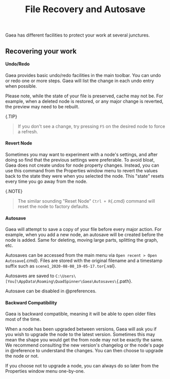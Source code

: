 ﻿---
uid: autosave
title: File Recovery and Autosave
---

Gaea has different facilities to protect your work at several junctures.

## Recovering your work

#### Undo/Redo

Gaea provides basic undo/redo facilities in the main toolbar. You can undo or redo one or more steps. Gaea will list the change in each undo entry when possible.

Please note, while the state of your file is preserved, cache may not be. For example, when a deleted node is restored, or any major change is reverted, the preview may need to be rebuilt.

{.TIP}
> If you don't see a change, try pressing `F5` on the desired node to force a refresh.

#### Revert Node

Sometimes you may want to experiment with a node's settings, and after doing so find that the previous settings were preferable. To avoid bloat, Gaea does not create undos for node property changes. Instead, you can use this command from the Properties window menu to revert the values back to the state they were when you selected the node. This "state" resets every time you go away from the node.

{.NOTE}
> The similar sounding "Reset Node" `Ctrl + R`{.cmd} command will reset the node to factory defaults.

#### Autosave

Gaea will attempt to save a copy of your file before every major action. For example, when you add a new node, an autosave will be created before the node is added. Same for deleting, moving large parts, splitting the graph, etc.

Autosaves can be accessed from the main menu via `Open recent > Open Autosave`{.cmd}. Files are stored with the original filename and a timestamp suffix such as `scene1_2020-08-08_19-05-17.tor`{.val}.

Autosaves are saved to `C:\Users\[You]\AppData\Roaming\QuadSpinner\Gaea\Autosaves\`{.path}.

Autosave can be disabled in @preferences.

#### Backward Compatibility

Gaea is backward compatible, meaning it will be able to open older files most of the time.

When a node has been upgraded between versions, Gaea will ask you if you wish to upgrade the node to the latest version. Sometimes this may mean the shape you would get the from node may not be exactly the same. We recommend consulting the new version's changelog or the node's page in @reference to understand the changes. You can then choose to upgrade the node or not.

If you choose not to upgrade a node, you can always do so later from the Properties window menu one-by-one.